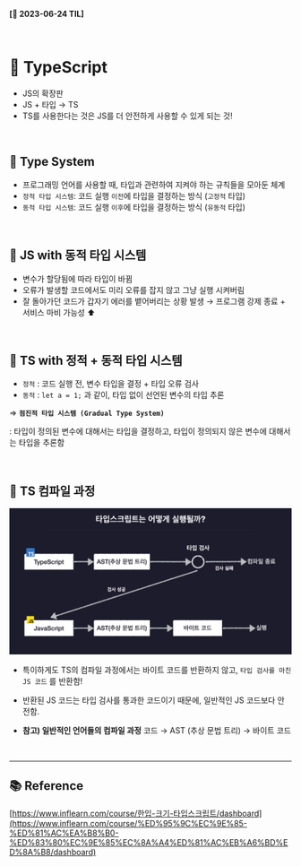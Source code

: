 **[📆 2023-06-24 TIL]**

<br/>

# 📍 TypeScript

- JS의 확장판
- JS + 타입 → TS
- TS를 사용한다는 것은 JS를 더 안전하게 사용할 수 있게 되는 것!

<br />

## 📍 Type System

- 프로그래밍 언어를 사용할 때, 타입과 관련하여 지켜야 하는 규칙들을 모아둔 체계
- `정적 타입 시스템`: 코드 실행 `이전`에 타입을 결정하는 방식 (`고정적` 타입)
- `동적 타입 시스템`: 코드 실행 `이후`에 타입을 결정하는 방식 (`유동적` 타입)

<br />

## 📍 JS with 동적 타입 시스템

- 변수가 할당됨에 따라 타입이 바뀜
- 오류가 발생할 코드에서도 미리 오류를 잡지 않고 그냥 실행 시켜버림
- 잘 돌아가던 코드가 갑자기 에러를 뱉어버리는 상황 발생
  → 프로그램 강제 종료 + 서비스 마비 가능성 ⬆️

<br />

## 📍 TS with 정적 + 동적 타입 시스템

- `정적` : 코드 실행 전, 변수 타입을 결정 + 타입 오류 검사
- `동적` : `let a = 1;` 과 같이, 타입 없이 선언된 변수의 타입 추론

⇒ **`점진적 타입 시스템 (Gradual Type System)`**

: 타입이 정의된 변수에 대해서는 타입을 결정하고, 타입이 정의되지 않은 변수에 대해서는 타입을 추론함

<br />

## 📍 TS 컴파일 과정

![img](https://github.com/Arooming/TIL/blob/main/TypeScript/img/ts.png)

- 특이하게도 TS의 컴파일 과정에서는 바이트 코드를 반환하지 않고, `타입 검사를 마친 JS 코드` 를 반환함!
- 반환된 JS 코드는 타입 검사를 통과한 코드이기 때문에, 일반적인 JS 코드보다 안전함.

- **참고) 일반적인 언어들의 컴파일 과정**
  코드 → AST (추상 문법 트리) → 바이트 코드

<br />

<hr/>

## 📚 Reference

[https://www.inflearn.com/course/한입-크기-타입스크립트/dashboard](https://www.inflearn.com/course/%ED%95%9C%EC%9E%85-%ED%81%AC%EA%B8%B0-%ED%83%80%EC%9E%85%EC%8A%A4%ED%81%AC%EB%A6%BD%ED%8A%B8/dashboard)
